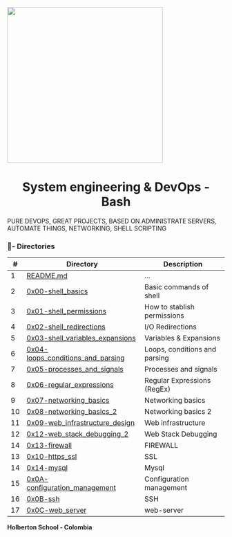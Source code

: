   <img src="https://www.holbertonschool.com/holberton-logo.png" width="360"/>
    <br>

<h1 align="center">System engineering & DevOps - Bash</h1>

PURE DEVOPS, GREAT PROJECTS, BASED ON ADMINISTRATE SERVERS, AUTOMATE THINGS, NETWORKING, SHELL SCRIPTING

### :file_folder:- Directories 

#|Directory|Description
---|---|---
1|[README.md](./README.md)| ...
2|[0x00-shell_basics](./0x00-shell_basics)|Basic commands of shell
3|[0x01-shell_permissions](./0x01-shell_permissions)|How to stablish permissions
4|[0x02-shell_redirections](./0x02-shell_redirections)| I/O Redirections
5|[0x03-shell_variables_expansions](./0x03-shell_variables_expansions)| Variables & Expansions
6|[0x04-loops_conditions_and_parsing](./0x04-loops_conditions_and_parsing)| Loops, conditions and parsing
7|[0x05-processes_and_signals](./0x05-processes_and_signals)| Processes and signals
8|[0x06-regular_expressions](./0x06-regular_expressions)| Regular Expressions (RegEx)
9|[0x07-networking_basics](./0x07-networking_basics)| Networking basics
10|[0x08-networking_basics_2](./0x08-networking_basics_2)| Networking basics 2
11|[0x09-web_infrastructure_design](./0x09-web_infrastructure_design)| Web infrastructure
12|[0x12-web_stack_debugging_2](./0x12-web_stack_debugging_2)| Web Stack Debugging
14|[0x13-firewall](./0x13-firewall)| FIREWALL
13|[0x10-https_ssl](./00x10-https_ssl)| SSL
14|[0x14-mysql](./0x14-mysql)| Mysql
15|[0x0A-configuration_management](./0x0A-configuration_management)| Configuration management
16|[0x0B-ssh](./0x0B-ssh)| SSH
17|[0x0C-web_server](./0x0C-web_server)| web-server


<b>Holberton School - Colombia<b><br>
</p>

